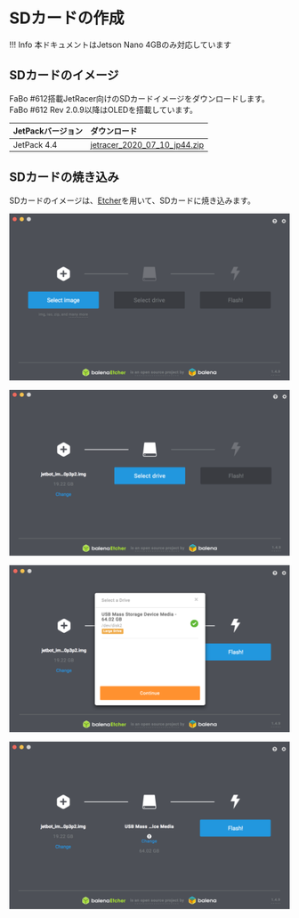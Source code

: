 # SDカードの作成

!!! Info
	本ドキュメントはJetson Nano 4GBのみ対応しています

## SDカードのイメージ　

FaBo #612搭載JetRacer向けのSDカードイメージをダウンロードします。<br>
FaBo #612 Rev 2.0.9以降はOLEDを搭載しています。<br>

|JetPackバージョン|ダウンロード|
|:--|:--|
|JetPack 4.4|[jetracer_2020_07_10_jp44.zip](https://drive.google.com/file/d/1TgPngZwup2vJZnt0VnA1yUAQWoGe935a/view?usp=sharing)|

## SDカードの焼き込み

SDカードのイメージは、[Etcher](https://www.balena.io/etcher/)を用いて、SDカードに焼き込みます。

![](./img/sd001.png)

![](./img/sd003.png)

![](./img/sd004.png)

![](./img/sd005.png)

